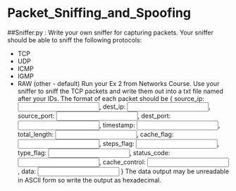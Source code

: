 # Packet_Sniffing_and_Spoofing

##Sniffer.py : 
Write your own sniffer for capturing packets.  Your sniffer should be able to sniff the following protocols:
-	TCP
-	UDP 
-	ICMP
-	IGMP
-	RAW (other - default)
Run your Ex 2 from Networks Course. Use your sniffer to sniff the TCP packets and write them out into a txt file named after your IDs. The format of each packet should be { source_ip: <input>, dest_ip: <input>, source_port: <input>, dest_port: <input>, timestamp: <input>, total_length: <input>, cache_flag: <input>, steps_flag: <input>, type_flag: <input>, status_code: <input>, cache_control: <input>, data: <input> }
The data output may be unreadable in ASCII form so write the output as hexadecimal.
